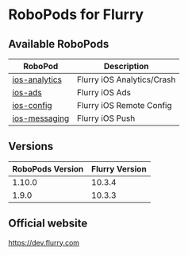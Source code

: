 # RoboPods for Flurry

## Available RoboPods

| RoboPod                                  | Description                           |
|------------------------------------------|---------------------------------------|
| [ios-analytics](ios-analytics/)          | Flurry iOS Analytics/Crash            |
| [ios-ads](ios-ads/)                      | Flurry iOS Ads                        |
| [ios-config](ios-config/)                | Flurry iOS Remote Config              |
| [ios-messaging](ios-messaging/)          | Flurry iOS Push                       |

## Versions

| RoboPods Version  | Flurry Version      |
|-------------------|---------------------|
| 1.10.0            | 10.3.4              |
| 1.9.0             | 10.3.3              |

## Official website

https://dev.flurry.com

